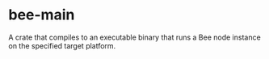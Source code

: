 # bee-main

A crate that compiles to an executable binary that runs a Bee node instance on the specified target platform.